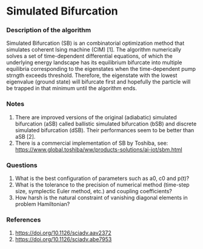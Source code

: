 # Simulated Bifurcation

### Description of the algorithm

Simulated Bifurcation (SB) is an combinatorial optimization method that simulates coherent Ising machine (CIM) [1]. The algorithm numerically solves a set of time-dependent differential equations, of which the underlying energy landscape has its equilibrium bifurcate into multiple equilibria corresponding to the eigenstates when the time-dependent pump strngth exceeds threshold. Therefore, the eigenstate with the lowest eigenvalue (ground state) will bifurcate first and hopefully the particle will be trapped in that minimum until the algorithm ends.

### Notes

1. There are improved versions of the original (adiabatic) simulated bifurcation (aSB) called ballistic simulated bifurcation (bSB) and discrete simulated bifurcation (dSB). Their performances seem to be better than aSB [2].
2. There is a commercial implementation of SB by Toshiba, see: https://www.global.toshiba/ww/products-solutions/ai-iot/sbm.html

### Questions

1. What is the best configuration of parameters such as a0, c0 and p(t)?
2. What is the tolerance to the precision of numerical method (time-step size, symplectic Euler method, etc.) and coupling coefficients?
3. How harsh is the natural constraint of vanishing diagonal elements in problem Hamiltonian?

### References

1. https://doi.org/10.1126/sciadv.aav2372
2. https://doi.org/10.1126/sciadv.abe7953
